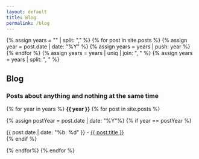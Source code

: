 ```yaml
---
layout: default
title: Blog
permalink: /blog
---
```


{% assign years = "" | split: "," %}
{% for post in site.posts %}
{% assign year = post.date | date: "%Y" %}
{% assign years = years | push: year %}
{% endfor %}
{% assign years = years | uniq | join: ", " %}
{% assign years = years | split: ", " %}

## Blog

### Posts about anything and nothing at the same time

{% for year in years %}
<b>{{ year }}</b>
{% for post in site.posts %}

{% assign postYear = post.date | date: "%Y"%}
{% if year ==  postYear %}

<div>{{ post.date | date: "%b. %d"  }} - <a href="{{ post.url }}" class="post-preview">{{ post.title }}</a></div>
{% endif %}

{% endfor%}
{% endfor %}
